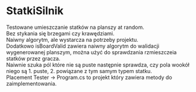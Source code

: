# StatkiSilnik  

Testowane umieszczanie statków na planszy at random.  
Bez stykania się brzegami czy krawędziami.  
Naiwny algorytm, ale wystarcza na potrzeby projektu.  
Dodatkowo isBoardValid zawiera naiwny algorytm do walidacji wygenerowanej planszym, można użyć do sprawdzania rzmieszczeia statków przez gracza.  
Naiwnie szuka pól które nie są puste następnie sprawdza, czy pola wookół niego są 1. puste, 2. powiązane z tym samym typem statku.  
Placement Tester -> Program.cs to projekt który zawiera metody do zaimplementowania.  


